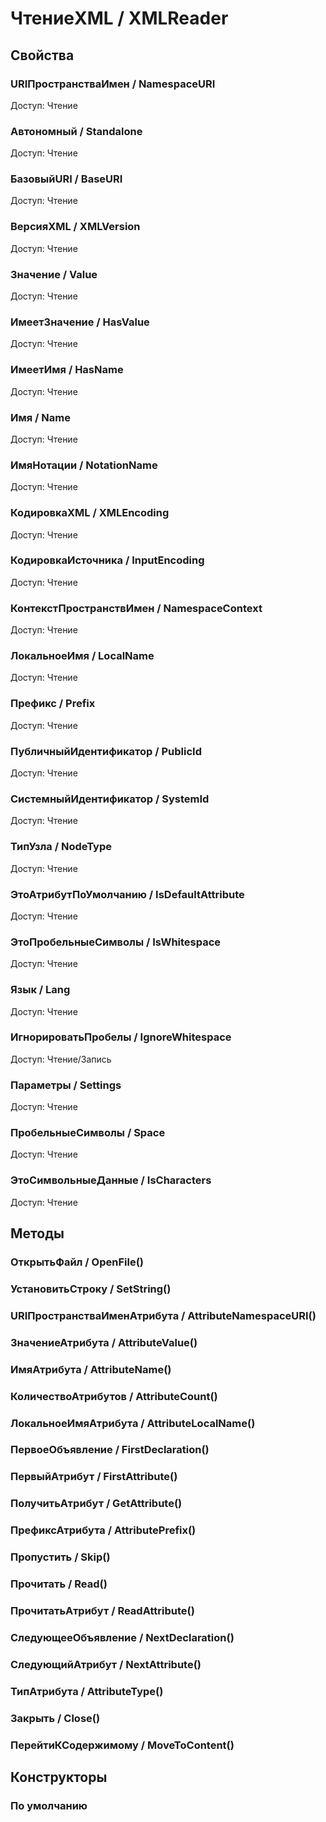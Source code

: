 
# ЧтениеXML / XMLReader
      

      
## Свойства
    
### URIПространстваИмен / NamespaceURI
Доступ: Чтение
### Автономный / Standalone
Доступ: Чтение
### БазовыйURI / BaseURI
Доступ: Чтение
### ВерсияXML / XMLVersion
Доступ: Чтение
### Значение / Value
Доступ: Чтение
### ИмеетЗначение / HasValue
Доступ: Чтение
### ИмеетИмя / HasName
Доступ: Чтение
### Имя / Name
Доступ: Чтение
### ИмяНотации / NotationName
Доступ: Чтение
### КодировкаXML / XMLEncoding
Доступ: Чтение
### КодировкаИсточника / InputEncoding
Доступ: Чтение
### КонтекстПространствИмен / NamespaceContext
Доступ: Чтение
### ЛокальноеИмя / LocalName
Доступ: Чтение
### Префикс / Prefix
Доступ: Чтение
### ПубличныйИдентификатор / PublicId
Доступ: Чтение
### СистемныйИдентификатор / SystemId
Доступ: Чтение
### ТипУзла / NodeType
Доступ: Чтение
### ЭтоАтрибутПоУмолчанию / IsDefaultAttribute
Доступ: Чтение
### ЭтоПробельныеСимволы / IsWhitespace
Доступ: Чтение
### Язык / Lang
Доступ: Чтение
### ИгнорироватьПробелы / IgnoreWhitespace
Доступ: Чтение/Запись
### Параметры / Settings
Доступ: Чтение
### ПробельныеСимволы / Space
Доступ: Чтение
### ЭтоСимвольныеДанные / IsCharacters
Доступ: Чтение
## Методы
    
### ОткрытьФайл / OpenFile()
    
### УстановитьСтроку / SetString()
    
### URIПространстваИменАтрибута / AttributeNamespaceURI()
    
### ЗначениеАтрибута / AttributeValue()
    
### ИмяАтрибута / AttributeName()
    
### КоличествоАтрибутов / AttributeCount()
    
### ЛокальноеИмяАтрибута / AttributeLocalName()
    
### ПервоеОбъявление / FirstDeclaration()
    
### ПервыйАтрибут / FirstAttribute()
    
### ПолучитьАтрибут / GetAttribute()
    
### ПрефиксАтрибута / AttributePrefix()
    
### Пропустить / Skip()
    
### Прочитать / Read()
    
### ПрочитатьАтрибут / ReadAttribute()
    
### СледующееОбъявление / NextDeclaration()
    
### СледующийАтрибут / NextAttribute()
    
### ТипАтрибута / AttributeType()
    
### Закрыть / Close()
    
### ПерейтиКСодержимому / MoveToContent()
    
## Конструкторы

  
### По умолчанию
    